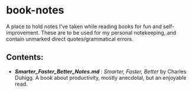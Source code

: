 # book-notes
A place to hold notes I've taken while reading books for fun and self-improvement. These are to be used for my personal notekeeping, and contain unmarked direct quotes/grammatical errors.

## Contents:
- ***Smarter_Faster_Better_Notes.md*** : *Smarter, Faster, Better* by Charles Duhigg. A book about productivity, mostly anecdotal, but an enjoyable read.
